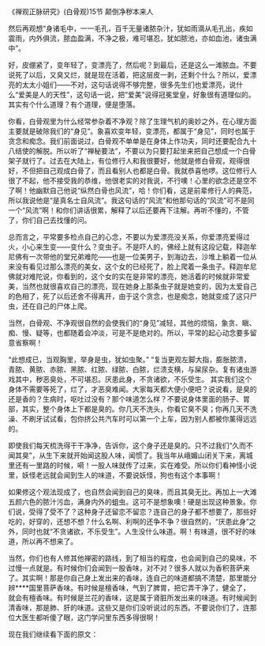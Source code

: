 《禅观正脉研究》(白骨观)15节 颠倒净秽本来人

然后再观想“身诸毛中，一一毛孔，百千无量诸脓杂汁，犹如雨滴从毛孔出，疾如震雨，内外俱流，脓血盈满，不净之极，难可堪忍，犹如脓池，亦如血池，诸虫满中”。

好，皮绷紧了，变年轻了，变漂亮了，然后呢？到最后，还是这么一滩脓血。不要说死了以后，又臭又烂，就是现在活着，把这层皮一剥，还剩个什么？所以，爱漂亮的太太小姐们——不对，这句话说得不够完整，很多先生们也爱漂亮，说什么“爱美是人的天性”，这句话一说，把“爱美”说得冠冕堂皇，好象很有道理似的。其实有个什么道理？有个道理，便是堕落。

你看，白骨观里为什么经常参杂着不净观？除了生理气机的奥妙之外，在心理方面主要就是破除我们的“身见”。象喜欢变年轻，变漂亮，都属于“身见”，同时也属于贪念和痴念。我们前面说过，白骨观不单单是在身体上作功夫，同时还要配合九十八结使的解脱。所以听了“禅秘要法”，不要以为只要打起坐来把自己想成一个白骨架子就行了。过去在大陆上，有位修行人和我很要好，他就是修白骨观，观得很好，不但把自己观成白骨了，而且看别人也都是白骨。我就恭喜他啰。这位修行人很了不起，他不接受我的恭维，他很老实的对我说，不行噢！心里的欲念还是空不了啊！他幽默自己他说“纵然白骨也风流”，哈！你们看，这是前辈修行人的典范，所以我说他是“是真名士自风流”。我这句话的“风流”和他那句话的“风流”可不是同一个“风流”啊！和你们讲话很累，解释了以后还要再下注解。再听不懂的，不管了，你们自己去找懂的问。

总而言之，平常要多检点自己的心念，不要以为爱漂亮没关系，你爱漂亮爱得过火，小心来生变——变什么？变虫子。不是吓人的，佛经上就有这段记载，释迦牟尼佛有一次带他的堂兄弟难陀——也是一位美男子，到海边去，沙堆上躺着一位从来没有看见过那么漂亮的美女，这个女的已经死了，脸上爬着一条虫子。释迦牟尼佛就对难陀说，你看到的，这个女的实在是非常的漂亮，她活着的时候就非常爱美，当然也就很喜欢自己的漂亮，现在她身上那条虫子就是她变的，因为太爱自己的色相了，死了以后还舍不得离开，由于这个贪念，也是痴念，她就变成了这只尸虫，还在自己的尸体上爬。

当然，白骨观、不净观很自然的会使我们的“身见”减轻，其他的烦恼，象贪、瞋、痴、慢、疑等，也都随着会冲淡，可是不是绝对的。所以，平常的起心动念要多留意省察啊！

“此想成已，当观胸里，举身是虫，犹如虫聚。”
“复当更观左脚大指，膨胀脓溃，青脓、黄脓、赤脓、黑脓、红脓、绿脓、白脓，烂溃支横，与屎尿杂。复有诸虫游戏其中，秽恶臭处，不可堪忍。厌患此身，不贪诸欲，不乐受生。
其实我们这个身体不需要等死了，烂了，才恶臭难闻。大家每天都大便小便吧？说说看，是臭的还是香的？生病时，呕吐过没有？那个味道怎么样？不要说身体里面的肠子、胃部，其实，整个身体上下都是臭的。你几天不洗头，你看它臭不臭；你再几天不洗澡、不刷牙试试看，包你挤公共汽车时可以第一个上车，因为别人都被你薰得远远的。

即使我们每天梳洗得干干净净，告诉你，这个身子还是臭的。只不过我们“久而不闻其臭”，从生下来就开始闻这股人味，闻惯了。我当年从峨媚山闭关下来，离城里还有一里路的时候，嗬！一股人味就传了过来，实在难受。所以你们看神怪小说里，妖怪老远就会闻到生人的味道，不要说妖怪，狗也有这个本事啊！

如果修这个观法现成了，也自然会闻到自己的臭味，而且其臭无比。再加上一大滩五颜六色的脓汁污血，满身内外的蛆虫。这可不是想象噢！硬是出现这种景象。你们说，受得了受不了？这种身子还留恋不留恋？连自己的身子都不想要了，那些好吃的，好穿的，还想不想？什么名啊、利啊的还争不争？很自然的，“厌患此身”之外，同时也就“不贪诸欲，不乐受生”。人生没什么味道。啊！有味道，很不好的味道，所以再不想来了。

当然，你们也有人修其他禅密的路线，到了相当的程度，也会闻到自己的臭味，不过慢一点就是。有时候你们会闻到一股香味，对不对？很多人就以为香积菩萨来了。其实啊！那是你自己身上发出来的香味，连自己的味道都搞不清楚，那里能分辨****国里菩萨香味。有时候是檀香味，气到了脾胃，把它弄干净了，健全了，就会有檀香味。有时候是兰花的香味，这是属于肾脏所发出来的味道。有时候闻到清香味，那是肺、肝的味道。这些又是你们没听说过的东西。不要说你们了，连那位大医生都听傻了眼，这门学问里东西多得很啊！

现在我们继续看下面的原文：


